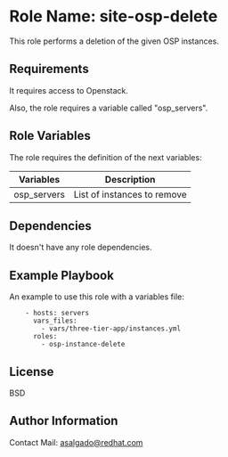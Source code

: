 Role Name: site-osp-delete
=========

This role performs a deletion of the given OSP instances.

Requirements
------------

It requires access to Openstack.

Also, the role requires a variable called "osp_servers".

Role Variables
--------------

The role requires the definition of the next variables:

| Variables | Description |
| ------------- | ------------- |
| osp_servers | List of instances to remove |

Dependencies
------------

It doesn't have any role dependencies.

Example Playbook
----------------

An example to use this role with a variables file:

```
    - hosts: servers
      vars_files:
        - vars/three-tier-app/instances.yml
      roles:
        - osp-instance-delete
```

License
-------

BSD

Author Information
------------------

Contact Mail: asalgado@redhat.com
